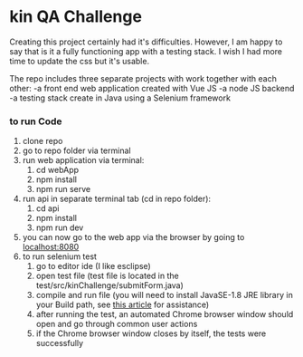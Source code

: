 # kin QA Challenge
Creating this project certainly had it's difficulties. However, I am happy to say that is it a fully functioning app with a testing stack. I wish I had more time to update the css but it's usable.

The repo includes three separate projects with work together with each other:
-a front end web application created with Vue JS
-a node JS backend
-a testing stack create in Java using a Selenium framework

### to run Code
1. clone repo
2. go to repo folder via terminal
3. run web application via terminal:
    1. cd webApp
    2. npm install
    3. npm run serve
4. run api in separate terminal tab (cd in repo folder):
    1. cd api
    2. npm install
    3. npm run dev
5. you can now go to the web app via the browser by going to [localhost:8080](http://localhost:8080/)
6. to run selenium test
    1. go to editor ide (I like esclipse)
    2. open test file (test file is located in the test/src/kinChallenge/submitForm.java)
    3. compile and run file (you will need to install JavaSE-1.8 JRE library in your Build path, see [this article](https://stackoverflow.com/questions/26371055/eclipse-installing-a-new-jre-java-se-8-1-8-0) for assistance)
    4. after running the test, an automated Chrome browser window should open and go through common user actions
    5. if the Chrome browser window closes by itself, the tests were successfully

